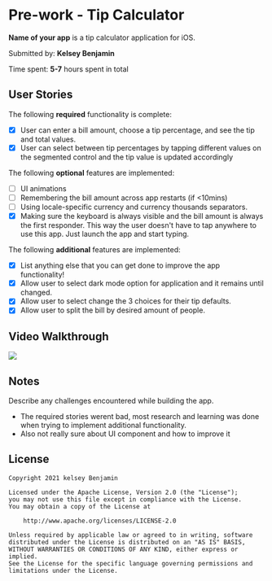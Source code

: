 # Pre-work - Tip Calculator
**Name of your app** is a tip calculator application for iOS.

Submitted by: **Kelsey Benjamin**

Time spent: **5-7** hours spent in total

## User Stories

The following **required** functionality is complete:

* [X] User can enter a bill amount, choose a tip percentage, and see the tip and total values.
* [X] User can select between tip percentages by tapping different values on the segmented control and the tip value is updated accordingly

The following **optional** features are implemented:

* [ ] UI animations
* [ ] Remembering the bill amount across app restarts (if <10mins)
* [ ] Using locale-specific currency and currency thousands separators.
* [X] Making sure the keyboard is always visible and the bill amount is always the first responder. This way the user doesn't have to tap anywhere to use this app. Just launch the app and start typing.

The following **additional** features are implemented:

- [X] List anything else that you can get done to improve the app functionality!
- [X] Allow user to select dark mode option for application and it remains until changed.
- [X] Allow user to select change the 3 choices for their tip defaults.
- [X] Allow user to split the bill by desired amount of people.
## Video Walkthrough

![](https://i.imgur.com/D52ghuF.gif)

## Notes

Describe any challenges encountered while building the app.
- The required stories werent bad, most research and learning was done when trying to implement additional functionality.
- Also not really sure about UI component and how to improve it


## License

    Copyright 2021 kelsey Benjamin

    Licensed under the Apache License, Version 2.0 (the "License");
    you may not use this file except in compliance with the License.
    You may obtain a copy of the License at

        http://www.apache.org/licenses/LICENSE-2.0

    Unless required by applicable law or agreed to in writing, software
    distributed under the License is distributed on an "AS IS" BASIS,
    WITHOUT WARRANTIES OR CONDITIONS OF ANY KIND, either express or implied.
    See the License for the specific language governing permissions and
    limitations under the License.

